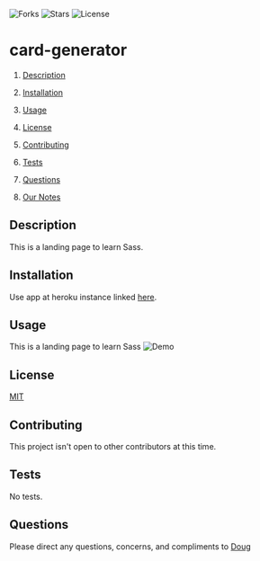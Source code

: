 ![Forks](https://img.shields.io/github/forks/AllAroundD/natours) ![Stars](https://img.shields.io/github/stars/AllAroundD/natours) ![License](https://img.shields.io/github/license/AllAroundD/natours)

# card-generator

1. [Description](#toc-desc)

2. [Installation](#toc-install)

3. [Usage](#toc-usage)

4. [License](#toc-license)

5. [Contributing](#toc-contrib)

6. [Tests](#toc-tests)

7. [Questions](#toc-contact)

8. [Our Notes](#notes)

<a id='toc-desc'></a>

## Description

This is a landing page to learn Sass.

<a id='toc-install'></a>

## Installation

Use app at heroku instance linked [here](tbd).

<a id='toc-usage'></a>

## Usage

This is a landing page to learn Sass
![Demo](./public/assets/img/demo.gif)

<a id='toc-license'></a>

## License

[MIT](LICENSE)

<a id='toc-contrib'></a>

## Contributing

This project isn't open to other contributors at this time.

<a id='toc-tests'></a>

## Tests

No tests.

<a id='toc-contact'></a>

## Questions

Please direct any questions, concerns, and compliments to [Doug](https://github.com/AllAroundD/)
